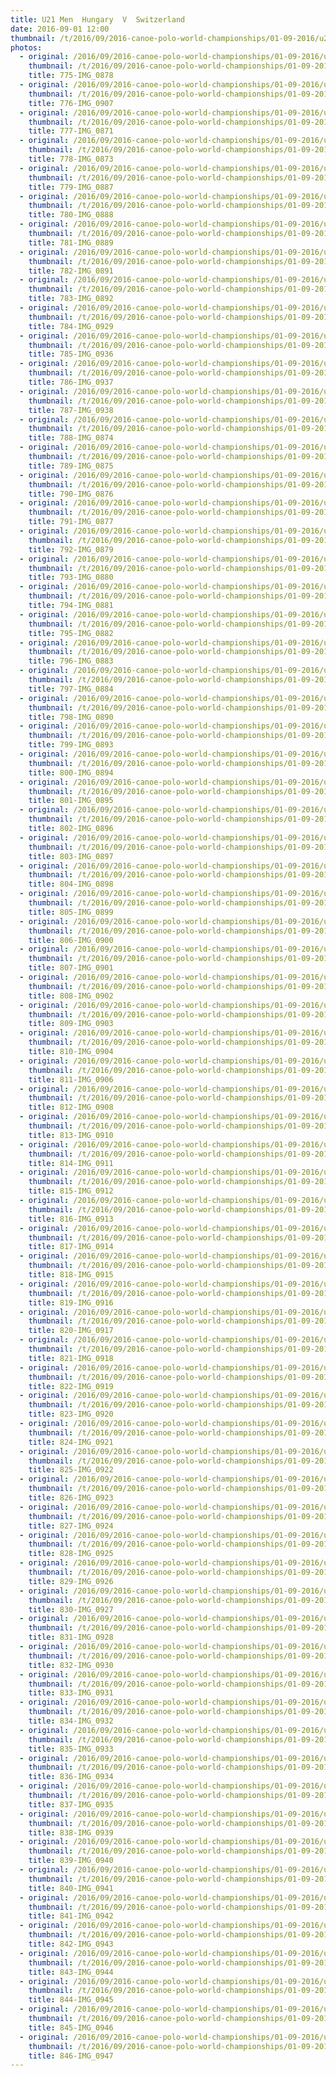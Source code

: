 ```yaml
---
title: U21 Men  Hungary  V  Switzerland
date: 2016-09-01 12:00
thumbnail: /t/2016/09/2016-canoe-polo-world-championships/01-09-2016/u21-men-hungary-v-switzerland/775-img_0878.jpg
photos:
  - original: /2016/09/2016-canoe-polo-world-championships/01-09-2016/u21-men-hungary-v-switzerland/775-img_0878.jpg
    thumbnail: /t/2016/09/2016-canoe-polo-world-championships/01-09-2016/u21-men-hungary-v-switzerland/775-img_0878.jpg
    title: 775-IMG_0878
  - original: /2016/09/2016-canoe-polo-world-championships/01-09-2016/u21-men-hungary-v-switzerland/776-img_0907.jpg
    thumbnail: /t/2016/09/2016-canoe-polo-world-championships/01-09-2016/u21-men-hungary-v-switzerland/776-img_0907.jpg
    title: 776-IMG_0907
  - original: /2016/09/2016-canoe-polo-world-championships/01-09-2016/u21-men-hungary-v-switzerland/777-img_0871.jpg
    thumbnail: /t/2016/09/2016-canoe-polo-world-championships/01-09-2016/u21-men-hungary-v-switzerland/777-img_0871.jpg
    title: 777-IMG_0871
  - original: /2016/09/2016-canoe-polo-world-championships/01-09-2016/u21-men-hungary-v-switzerland/778-img_0873.jpg
    thumbnail: /t/2016/09/2016-canoe-polo-world-championships/01-09-2016/u21-men-hungary-v-switzerland/778-img_0873.jpg
    title: 778-IMG_0873
  - original: /2016/09/2016-canoe-polo-world-championships/01-09-2016/u21-men-hungary-v-switzerland/779-img_0887.jpg
    thumbnail: /t/2016/09/2016-canoe-polo-world-championships/01-09-2016/u21-men-hungary-v-switzerland/779-img_0887.jpg
    title: 779-IMG_0887
  - original: /2016/09/2016-canoe-polo-world-championships/01-09-2016/u21-men-hungary-v-switzerland/780-img_0888.jpg
    thumbnail: /t/2016/09/2016-canoe-polo-world-championships/01-09-2016/u21-men-hungary-v-switzerland/780-img_0888.jpg
    title: 780-IMG_0888
  - original: /2016/09/2016-canoe-polo-world-championships/01-09-2016/u21-men-hungary-v-switzerland/781-img_0889.jpg
    thumbnail: /t/2016/09/2016-canoe-polo-world-championships/01-09-2016/u21-men-hungary-v-switzerland/781-img_0889.jpg
    title: 781-IMG_0889
  - original: /2016/09/2016-canoe-polo-world-championships/01-09-2016/u21-men-hungary-v-switzerland/782-img_0891.jpg
    thumbnail: /t/2016/09/2016-canoe-polo-world-championships/01-09-2016/u21-men-hungary-v-switzerland/782-img_0891.jpg
    title: 782-IMG_0891
  - original: /2016/09/2016-canoe-polo-world-championships/01-09-2016/u21-men-hungary-v-switzerland/783-img_0892.jpg
    thumbnail: /t/2016/09/2016-canoe-polo-world-championships/01-09-2016/u21-men-hungary-v-switzerland/783-img_0892.jpg
    title: 783-IMG_0892
  - original: /2016/09/2016-canoe-polo-world-championships/01-09-2016/u21-men-hungary-v-switzerland/784-img_0929.jpg
    thumbnail: /t/2016/09/2016-canoe-polo-world-championships/01-09-2016/u21-men-hungary-v-switzerland/784-img_0929.jpg
    title: 784-IMG_0929
  - original: /2016/09/2016-canoe-polo-world-championships/01-09-2016/u21-men-hungary-v-switzerland/785-img_0936.jpg
    thumbnail: /t/2016/09/2016-canoe-polo-world-championships/01-09-2016/u21-men-hungary-v-switzerland/785-img_0936.jpg
    title: 785-IMG_0936
  - original: /2016/09/2016-canoe-polo-world-championships/01-09-2016/u21-men-hungary-v-switzerland/786-img_0937.jpg
    thumbnail: /t/2016/09/2016-canoe-polo-world-championships/01-09-2016/u21-men-hungary-v-switzerland/786-img_0937.jpg
    title: 786-IMG_0937
  - original: /2016/09/2016-canoe-polo-world-championships/01-09-2016/u21-men-hungary-v-switzerland/787-img_0938.jpg
    thumbnail: /t/2016/09/2016-canoe-polo-world-championships/01-09-2016/u21-men-hungary-v-switzerland/787-img_0938.jpg
    title: 787-IMG_0938
  - original: /2016/09/2016-canoe-polo-world-championships/01-09-2016/u21-men-hungary-v-switzerland/788-img_0874.jpg
    thumbnail: /t/2016/09/2016-canoe-polo-world-championships/01-09-2016/u21-men-hungary-v-switzerland/788-img_0874.jpg
    title: 788-IMG_0874
  - original: /2016/09/2016-canoe-polo-world-championships/01-09-2016/u21-men-hungary-v-switzerland/789-img_0875.jpg
    thumbnail: /t/2016/09/2016-canoe-polo-world-championships/01-09-2016/u21-men-hungary-v-switzerland/789-img_0875.jpg
    title: 789-IMG_0875
  - original: /2016/09/2016-canoe-polo-world-championships/01-09-2016/u21-men-hungary-v-switzerland/790-img_0876.jpg
    thumbnail: /t/2016/09/2016-canoe-polo-world-championships/01-09-2016/u21-men-hungary-v-switzerland/790-img_0876.jpg
    title: 790-IMG_0876
  - original: /2016/09/2016-canoe-polo-world-championships/01-09-2016/u21-men-hungary-v-switzerland/791-img_0877.jpg
    thumbnail: /t/2016/09/2016-canoe-polo-world-championships/01-09-2016/u21-men-hungary-v-switzerland/791-img_0877.jpg
    title: 791-IMG_0877
  - original: /2016/09/2016-canoe-polo-world-championships/01-09-2016/u21-men-hungary-v-switzerland/792-img_0879.jpg
    thumbnail: /t/2016/09/2016-canoe-polo-world-championships/01-09-2016/u21-men-hungary-v-switzerland/792-img_0879.jpg
    title: 792-IMG_0879
  - original: /2016/09/2016-canoe-polo-world-championships/01-09-2016/u21-men-hungary-v-switzerland/793-img_0880.jpg
    thumbnail: /t/2016/09/2016-canoe-polo-world-championships/01-09-2016/u21-men-hungary-v-switzerland/793-img_0880.jpg
    title: 793-IMG_0880
  - original: /2016/09/2016-canoe-polo-world-championships/01-09-2016/u21-men-hungary-v-switzerland/794-img_0881.jpg
    thumbnail: /t/2016/09/2016-canoe-polo-world-championships/01-09-2016/u21-men-hungary-v-switzerland/794-img_0881.jpg
    title: 794-IMG_0881
  - original: /2016/09/2016-canoe-polo-world-championships/01-09-2016/u21-men-hungary-v-switzerland/795-img_0882.jpg
    thumbnail: /t/2016/09/2016-canoe-polo-world-championships/01-09-2016/u21-men-hungary-v-switzerland/795-img_0882.jpg
    title: 795-IMG_0882
  - original: /2016/09/2016-canoe-polo-world-championships/01-09-2016/u21-men-hungary-v-switzerland/796-img_0883.jpg
    thumbnail: /t/2016/09/2016-canoe-polo-world-championships/01-09-2016/u21-men-hungary-v-switzerland/796-img_0883.jpg
    title: 796-IMG_0883
  - original: /2016/09/2016-canoe-polo-world-championships/01-09-2016/u21-men-hungary-v-switzerland/797-img_0884.jpg
    thumbnail: /t/2016/09/2016-canoe-polo-world-championships/01-09-2016/u21-men-hungary-v-switzerland/797-img_0884.jpg
    title: 797-IMG_0884
  - original: /2016/09/2016-canoe-polo-world-championships/01-09-2016/u21-men-hungary-v-switzerland/798-img_0890.jpg
    thumbnail: /t/2016/09/2016-canoe-polo-world-championships/01-09-2016/u21-men-hungary-v-switzerland/798-img_0890.jpg
    title: 798-IMG_0890
  - original: /2016/09/2016-canoe-polo-world-championships/01-09-2016/u21-men-hungary-v-switzerland/799-img_0893.jpg
    thumbnail: /t/2016/09/2016-canoe-polo-world-championships/01-09-2016/u21-men-hungary-v-switzerland/799-img_0893.jpg
    title: 799-IMG_0893
  - original: /2016/09/2016-canoe-polo-world-championships/01-09-2016/u21-men-hungary-v-switzerland/800-img_0894.jpg
    thumbnail: /t/2016/09/2016-canoe-polo-world-championships/01-09-2016/u21-men-hungary-v-switzerland/800-img_0894.jpg
    title: 800-IMG_0894
  - original: /2016/09/2016-canoe-polo-world-championships/01-09-2016/u21-men-hungary-v-switzerland/801-img_0895.jpg
    thumbnail: /t/2016/09/2016-canoe-polo-world-championships/01-09-2016/u21-men-hungary-v-switzerland/801-img_0895.jpg
    title: 801-IMG_0895
  - original: /2016/09/2016-canoe-polo-world-championships/01-09-2016/u21-men-hungary-v-switzerland/802-img_0896.jpg
    thumbnail: /t/2016/09/2016-canoe-polo-world-championships/01-09-2016/u21-men-hungary-v-switzerland/802-img_0896.jpg
    title: 802-IMG_0896
  - original: /2016/09/2016-canoe-polo-world-championships/01-09-2016/u21-men-hungary-v-switzerland/803-img_0897.jpg
    thumbnail: /t/2016/09/2016-canoe-polo-world-championships/01-09-2016/u21-men-hungary-v-switzerland/803-img_0897.jpg
    title: 803-IMG_0897
  - original: /2016/09/2016-canoe-polo-world-championships/01-09-2016/u21-men-hungary-v-switzerland/804-img_0898.jpg
    thumbnail: /t/2016/09/2016-canoe-polo-world-championships/01-09-2016/u21-men-hungary-v-switzerland/804-img_0898.jpg
    title: 804-IMG_0898
  - original: /2016/09/2016-canoe-polo-world-championships/01-09-2016/u21-men-hungary-v-switzerland/805-img_0899.jpg
    thumbnail: /t/2016/09/2016-canoe-polo-world-championships/01-09-2016/u21-men-hungary-v-switzerland/805-img_0899.jpg
    title: 805-IMG_0899
  - original: /2016/09/2016-canoe-polo-world-championships/01-09-2016/u21-men-hungary-v-switzerland/806-img_0900.jpg
    thumbnail: /t/2016/09/2016-canoe-polo-world-championships/01-09-2016/u21-men-hungary-v-switzerland/806-img_0900.jpg
    title: 806-IMG_0900
  - original: /2016/09/2016-canoe-polo-world-championships/01-09-2016/u21-men-hungary-v-switzerland/807-img_0901.jpg
    thumbnail: /t/2016/09/2016-canoe-polo-world-championships/01-09-2016/u21-men-hungary-v-switzerland/807-img_0901.jpg
    title: 807-IMG_0901
  - original: /2016/09/2016-canoe-polo-world-championships/01-09-2016/u21-men-hungary-v-switzerland/808-img_0902.jpg
    thumbnail: /t/2016/09/2016-canoe-polo-world-championships/01-09-2016/u21-men-hungary-v-switzerland/808-img_0902.jpg
    title: 808-IMG_0902
  - original: /2016/09/2016-canoe-polo-world-championships/01-09-2016/u21-men-hungary-v-switzerland/809-img_0903.jpg
    thumbnail: /t/2016/09/2016-canoe-polo-world-championships/01-09-2016/u21-men-hungary-v-switzerland/809-img_0903.jpg
    title: 809-IMG_0903
  - original: /2016/09/2016-canoe-polo-world-championships/01-09-2016/u21-men-hungary-v-switzerland/810-img_0904.jpg
    thumbnail: /t/2016/09/2016-canoe-polo-world-championships/01-09-2016/u21-men-hungary-v-switzerland/810-img_0904.jpg
    title: 810-IMG_0904
  - original: /2016/09/2016-canoe-polo-world-championships/01-09-2016/u21-men-hungary-v-switzerland/811-img_0906.jpg
    thumbnail: /t/2016/09/2016-canoe-polo-world-championships/01-09-2016/u21-men-hungary-v-switzerland/811-img_0906.jpg
    title: 811-IMG_0906
  - original: /2016/09/2016-canoe-polo-world-championships/01-09-2016/u21-men-hungary-v-switzerland/812-img_0908.jpg
    thumbnail: /t/2016/09/2016-canoe-polo-world-championships/01-09-2016/u21-men-hungary-v-switzerland/812-img_0908.jpg
    title: 812-IMG_0908
  - original: /2016/09/2016-canoe-polo-world-championships/01-09-2016/u21-men-hungary-v-switzerland/813-img_0910.jpg
    thumbnail: /t/2016/09/2016-canoe-polo-world-championships/01-09-2016/u21-men-hungary-v-switzerland/813-img_0910.jpg
    title: 813-IMG_0910
  - original: /2016/09/2016-canoe-polo-world-championships/01-09-2016/u21-men-hungary-v-switzerland/814-img_0911.jpg
    thumbnail: /t/2016/09/2016-canoe-polo-world-championships/01-09-2016/u21-men-hungary-v-switzerland/814-img_0911.jpg
    title: 814-IMG_0911
  - original: /2016/09/2016-canoe-polo-world-championships/01-09-2016/u21-men-hungary-v-switzerland/815-img_0912.jpg
    thumbnail: /t/2016/09/2016-canoe-polo-world-championships/01-09-2016/u21-men-hungary-v-switzerland/815-img_0912.jpg
    title: 815-IMG_0912
  - original: /2016/09/2016-canoe-polo-world-championships/01-09-2016/u21-men-hungary-v-switzerland/816-img_0913.jpg
    thumbnail: /t/2016/09/2016-canoe-polo-world-championships/01-09-2016/u21-men-hungary-v-switzerland/816-img_0913.jpg
    title: 816-IMG_0913
  - original: /2016/09/2016-canoe-polo-world-championships/01-09-2016/u21-men-hungary-v-switzerland/817-img_0914.jpg
    thumbnail: /t/2016/09/2016-canoe-polo-world-championships/01-09-2016/u21-men-hungary-v-switzerland/817-img_0914.jpg
    title: 817-IMG_0914
  - original: /2016/09/2016-canoe-polo-world-championships/01-09-2016/u21-men-hungary-v-switzerland/818-img_0915.jpg
    thumbnail: /t/2016/09/2016-canoe-polo-world-championships/01-09-2016/u21-men-hungary-v-switzerland/818-img_0915.jpg
    title: 818-IMG_0915
  - original: /2016/09/2016-canoe-polo-world-championships/01-09-2016/u21-men-hungary-v-switzerland/819-img_0916.jpg
    thumbnail: /t/2016/09/2016-canoe-polo-world-championships/01-09-2016/u21-men-hungary-v-switzerland/819-img_0916.jpg
    title: 819-IMG_0916
  - original: /2016/09/2016-canoe-polo-world-championships/01-09-2016/u21-men-hungary-v-switzerland/820-img_0917.jpg
    thumbnail: /t/2016/09/2016-canoe-polo-world-championships/01-09-2016/u21-men-hungary-v-switzerland/820-img_0917.jpg
    title: 820-IMG_0917
  - original: /2016/09/2016-canoe-polo-world-championships/01-09-2016/u21-men-hungary-v-switzerland/821-img_0918.jpg
    thumbnail: /t/2016/09/2016-canoe-polo-world-championships/01-09-2016/u21-men-hungary-v-switzerland/821-img_0918.jpg
    title: 821-IMG_0918
  - original: /2016/09/2016-canoe-polo-world-championships/01-09-2016/u21-men-hungary-v-switzerland/822-img_0919.jpg
    thumbnail: /t/2016/09/2016-canoe-polo-world-championships/01-09-2016/u21-men-hungary-v-switzerland/822-img_0919.jpg
    title: 822-IMG_0919
  - original: /2016/09/2016-canoe-polo-world-championships/01-09-2016/u21-men-hungary-v-switzerland/823-img_0920.jpg
    thumbnail: /t/2016/09/2016-canoe-polo-world-championships/01-09-2016/u21-men-hungary-v-switzerland/823-img_0920.jpg
    title: 823-IMG_0920
  - original: /2016/09/2016-canoe-polo-world-championships/01-09-2016/u21-men-hungary-v-switzerland/824-img_0921.jpg
    thumbnail: /t/2016/09/2016-canoe-polo-world-championships/01-09-2016/u21-men-hungary-v-switzerland/824-img_0921.jpg
    title: 824-IMG_0921
  - original: /2016/09/2016-canoe-polo-world-championships/01-09-2016/u21-men-hungary-v-switzerland/825-img_0922.jpg
    thumbnail: /t/2016/09/2016-canoe-polo-world-championships/01-09-2016/u21-men-hungary-v-switzerland/825-img_0922.jpg
    title: 825-IMG_0922
  - original: /2016/09/2016-canoe-polo-world-championships/01-09-2016/u21-men-hungary-v-switzerland/826-img_0923.jpg
    thumbnail: /t/2016/09/2016-canoe-polo-world-championships/01-09-2016/u21-men-hungary-v-switzerland/826-img_0923.jpg
    title: 826-IMG_0923
  - original: /2016/09/2016-canoe-polo-world-championships/01-09-2016/u21-men-hungary-v-switzerland/827-img_0924.jpg
    thumbnail: /t/2016/09/2016-canoe-polo-world-championships/01-09-2016/u21-men-hungary-v-switzerland/827-img_0924.jpg
    title: 827-IMG_0924
  - original: /2016/09/2016-canoe-polo-world-championships/01-09-2016/u21-men-hungary-v-switzerland/828-img_0925.jpg
    thumbnail: /t/2016/09/2016-canoe-polo-world-championships/01-09-2016/u21-men-hungary-v-switzerland/828-img_0925.jpg
    title: 828-IMG_0925
  - original: /2016/09/2016-canoe-polo-world-championships/01-09-2016/u21-men-hungary-v-switzerland/829-img_0926.jpg
    thumbnail: /t/2016/09/2016-canoe-polo-world-championships/01-09-2016/u21-men-hungary-v-switzerland/829-img_0926.jpg
    title: 829-IMG_0926
  - original: /2016/09/2016-canoe-polo-world-championships/01-09-2016/u21-men-hungary-v-switzerland/830-img_0927.jpg
    thumbnail: /t/2016/09/2016-canoe-polo-world-championships/01-09-2016/u21-men-hungary-v-switzerland/830-img_0927.jpg
    title: 830-IMG_0927
  - original: /2016/09/2016-canoe-polo-world-championships/01-09-2016/u21-men-hungary-v-switzerland/831-img_0928.jpg
    thumbnail: /t/2016/09/2016-canoe-polo-world-championships/01-09-2016/u21-men-hungary-v-switzerland/831-img_0928.jpg
    title: 831-IMG_0928
  - original: /2016/09/2016-canoe-polo-world-championships/01-09-2016/u21-men-hungary-v-switzerland/832-img_0930.jpg
    thumbnail: /t/2016/09/2016-canoe-polo-world-championships/01-09-2016/u21-men-hungary-v-switzerland/832-img_0930.jpg
    title: 832-IMG_0930
  - original: /2016/09/2016-canoe-polo-world-championships/01-09-2016/u21-men-hungary-v-switzerland/833-img_0931.jpg
    thumbnail: /t/2016/09/2016-canoe-polo-world-championships/01-09-2016/u21-men-hungary-v-switzerland/833-img_0931.jpg
    title: 833-IMG_0931
  - original: /2016/09/2016-canoe-polo-world-championships/01-09-2016/u21-men-hungary-v-switzerland/834-img_0932.jpg
    thumbnail: /t/2016/09/2016-canoe-polo-world-championships/01-09-2016/u21-men-hungary-v-switzerland/834-img_0932.jpg
    title: 834-IMG_0932
  - original: /2016/09/2016-canoe-polo-world-championships/01-09-2016/u21-men-hungary-v-switzerland/835-img_0933.jpg
    thumbnail: /t/2016/09/2016-canoe-polo-world-championships/01-09-2016/u21-men-hungary-v-switzerland/835-img_0933.jpg
    title: 835-IMG_0933
  - original: /2016/09/2016-canoe-polo-world-championships/01-09-2016/u21-men-hungary-v-switzerland/836-img_0934.jpg
    thumbnail: /t/2016/09/2016-canoe-polo-world-championships/01-09-2016/u21-men-hungary-v-switzerland/836-img_0934.jpg
    title: 836-IMG_0934
  - original: /2016/09/2016-canoe-polo-world-championships/01-09-2016/u21-men-hungary-v-switzerland/837-img_0935.jpg
    thumbnail: /t/2016/09/2016-canoe-polo-world-championships/01-09-2016/u21-men-hungary-v-switzerland/837-img_0935.jpg
    title: 837-IMG_0935
  - original: /2016/09/2016-canoe-polo-world-championships/01-09-2016/u21-men-hungary-v-switzerland/838-img_0939.jpg
    thumbnail: /t/2016/09/2016-canoe-polo-world-championships/01-09-2016/u21-men-hungary-v-switzerland/838-img_0939.jpg
    title: 838-IMG_0939
  - original: /2016/09/2016-canoe-polo-world-championships/01-09-2016/u21-men-hungary-v-switzerland/839-img_0940.jpg
    thumbnail: /t/2016/09/2016-canoe-polo-world-championships/01-09-2016/u21-men-hungary-v-switzerland/839-img_0940.jpg
    title: 839-IMG_0940
  - original: /2016/09/2016-canoe-polo-world-championships/01-09-2016/u21-men-hungary-v-switzerland/840-img_0941.jpg
    thumbnail: /t/2016/09/2016-canoe-polo-world-championships/01-09-2016/u21-men-hungary-v-switzerland/840-img_0941.jpg
    title: 840-IMG_0941
  - original: /2016/09/2016-canoe-polo-world-championships/01-09-2016/u21-men-hungary-v-switzerland/841-img_0942.jpg
    thumbnail: /t/2016/09/2016-canoe-polo-world-championships/01-09-2016/u21-men-hungary-v-switzerland/841-img_0942.jpg
    title: 841-IMG_0942
  - original: /2016/09/2016-canoe-polo-world-championships/01-09-2016/u21-men-hungary-v-switzerland/842-img_0943.jpg
    thumbnail: /t/2016/09/2016-canoe-polo-world-championships/01-09-2016/u21-men-hungary-v-switzerland/842-img_0943.jpg
    title: 842-IMG_0943
  - original: /2016/09/2016-canoe-polo-world-championships/01-09-2016/u21-men-hungary-v-switzerland/843-img_0944.jpg
    thumbnail: /t/2016/09/2016-canoe-polo-world-championships/01-09-2016/u21-men-hungary-v-switzerland/843-img_0944.jpg
    title: 843-IMG_0944
  - original: /2016/09/2016-canoe-polo-world-championships/01-09-2016/u21-men-hungary-v-switzerland/844-img_0945.jpg
    thumbnail: /t/2016/09/2016-canoe-polo-world-championships/01-09-2016/u21-men-hungary-v-switzerland/844-img_0945.jpg
    title: 844-IMG_0945
  - original: /2016/09/2016-canoe-polo-world-championships/01-09-2016/u21-men-hungary-v-switzerland/845-img_0946.jpg
    thumbnail: /t/2016/09/2016-canoe-polo-world-championships/01-09-2016/u21-men-hungary-v-switzerland/845-img_0946.jpg
    title: 845-IMG_0946
  - original: /2016/09/2016-canoe-polo-world-championships/01-09-2016/u21-men-hungary-v-switzerland/846-img_0947.jpg
    thumbnail: /t/2016/09/2016-canoe-polo-world-championships/01-09-2016/u21-men-hungary-v-switzerland/846-img_0947.jpg
    title: 846-IMG_0947
---
```

